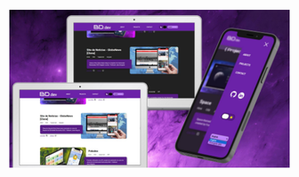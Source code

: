 ![Tela final](https://github.com/barbaradamasdev/portfolio/blob/main/projects/projeto%20portfolio.jpg?raw=true)
